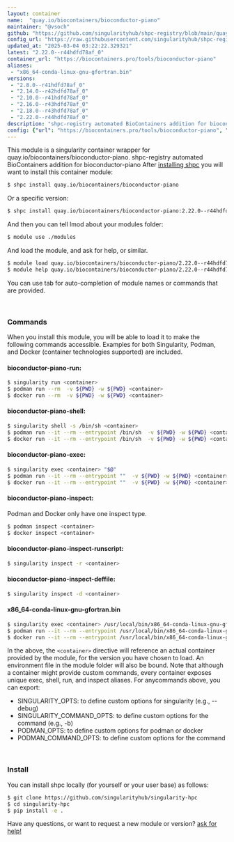 ```yaml
---
layout: container
name:  "quay.io/biocontainers/bioconductor-piano"
maintainer: "@vsoch"
github: "https://github.com/singularityhub/shpc-registry/blob/main/quay.io/biocontainers/bioconductor-piano/container.yaml"
config_url: "https://raw.githubusercontent.com/singularityhub/shpc-registry/main/quay.io/biocontainers/bioconductor-piano/container.yaml"
updated_at: "2025-03-04 03:22:22.329321"
latest: "2.22.0--r44hdfd78af_0"
container_url: "https://biocontainers.pro/tools/bioconductor-piano"
aliases:
 - "x86_64-conda-linux-gnu-gfortran.bin"
versions:
 - "2.8.0--r41hdfd78af_0"
 - "2.14.0--r42hdfd78af_0"
 - "2.10.0--r41hdfd78af_0"
 - "2.16.0--r43hdfd78af_0"
 - "2.18.0--r43hdfd78af_0"
 - "2.22.0--r44hdfd78af_0"
description: "shpc-registry automated BioContainers addition for bioconductor-piano"
config: {"url": "https://biocontainers.pro/tools/bioconductor-piano", "maintainer": "@vsoch", "description": "shpc-registry automated BioContainers addition for bioconductor-piano", "latest": {"2.22.0--r44hdfd78af_0": "sha256:f9ab3ee7c2e8ac3db6616f9e46da4166271bcab3a3e83fb400bfda85f645ba01"}, "tags": {"2.8.0--r41hdfd78af_0": "sha256:5e73e4e0165d1d2f788c7ca797628684b466512b60a5bc68583beb9096d3cc3f", "2.14.0--r42hdfd78af_0": "sha256:1783ae80860735d738e07682369ecb6a5a3c094bb0bb37a6d9d1ccbe5751863e", "2.10.0--r41hdfd78af_0": "sha256:929c378bc0222dde8c2c79705c33e914e9efc6368c57a76f3d749840146722c1", "2.16.0--r43hdfd78af_0": "sha256:48c9c156ab37c88cc48e62583cec06034258eea0045271857e72ba0e06028152", "2.18.0--r43hdfd78af_0": "sha256:a58da83638f75c1a99730b7a775619d58ce03918950afca62cbf722b8452ff7c", "2.22.0--r44hdfd78af_0": "sha256:f9ab3ee7c2e8ac3db6616f9e46da4166271bcab3a3e83fb400bfda85f645ba01"}, "docker": "quay.io/biocontainers/bioconductor-piano", "aliases": {"x86_64-conda-linux-gnu-gfortran.bin": "/usr/local/bin/x86_64-conda-linux-gnu-gfortran.bin"}}
---
```


This module is a singularity container wrapper for quay.io/biocontainers/bioconductor-piano.
shpc-registry automated BioContainers addition for bioconductor-piano
After [installing shpc](#install) you will want to install this container module:


```bash
$ shpc install quay.io/biocontainers/bioconductor-piano
```

Or a specific version:

```bash
$ shpc install quay.io/biocontainers/bioconductor-piano:2.22.0--r44hdfd78af_0
```

And then you can tell lmod about your modules folder:

```bash
$ module use ./modules
```

And load the module, and ask for help, or similar.

```bash
$ module load quay.io/biocontainers/bioconductor-piano/2.22.0--r44hdfd78af_0
$ module help quay.io/biocontainers/bioconductor-piano/2.22.0--r44hdfd78af_0
```

You can use tab for auto-completion of module names or commands that are provided.

<br>

### Commands

When you install this module, you will be able to load it to make the following commands accessible.
Examples for both Singularity, Podman, and Docker (container technologies supported) are included.

#### bioconductor-piano-run:

```bash
$ singularity run <container>
$ podman run --rm  -v ${PWD} -w ${PWD} <container>
$ docker run --rm  -v ${PWD} -w ${PWD} <container>
```

#### bioconductor-piano-shell:

```bash
$ singularity shell -s /bin/sh <container>
$ podman run --it --rm --entrypoint /bin/sh  -v ${PWD} -w ${PWD} <container>
$ docker run --it --rm --entrypoint /bin/sh  -v ${PWD} -w ${PWD} <container>
```

#### bioconductor-piano-exec:

```bash
$ singularity exec <container> "$@"
$ podman run --it --rm --entrypoint ""  -v ${PWD} -w ${PWD} <container> "$@"
$ docker run --it --rm --entrypoint ""  -v ${PWD} -w ${PWD} <container> "$@"
```

#### bioconductor-piano-inspect:

Podman and Docker only have one inspect type.

```bash
$ podman inspect <container>
$ docker inspect <container>
```

#### bioconductor-piano-inspect-runscript:

```bash
$ singularity inspect -r <container>
```

#### bioconductor-piano-inspect-deffile:

```bash
$ singularity inspect -d <container>
```


#### x86_64-conda-linux-gnu-gfortran.bin

```bash
$ singularity exec <container> /usr/local/bin/x86_64-conda-linux-gnu-gfortran.bin
$ podman run --it --rm --entrypoint /usr/local/bin/x86_64-conda-linux-gnu-gfortran.bin   -v ${PWD} -w ${PWD} <container> -c " $@"
$ docker run --it --rm --entrypoint /usr/local/bin/x86_64-conda-linux-gnu-gfortran.bin   -v ${PWD} -w ${PWD} <container> -c " $@"
```



In the above, the `<container>` directive will reference an actual container provided
by the module, for the version you have chosen to load. An environment file in the
module folder will also be bound. Note that although a container
might provide custom commands, every container exposes unique exec, shell, run, and
inspect aliases. For anycommands above, you can export:

 - SINGULARITY_OPTS: to define custom options for singularity (e.g., --debug)
 - SINGULARITY_COMMAND_OPTS: to define custom options for the command (e.g., -b)
 - PODMAN_OPTS: to define custom options for podman or docker
 - PODMAN_COMMAND_OPTS: to define custom options for the command

<br>

### Install

You can install shpc locally (for yourself or your user base) as follows:

```bash
$ git clone https://github.com/singularityhub/singularity-hpc
$ cd singularity-hpc
$ pip install -e .
```

Have any questions, or want to request a new module or version? [ask for help!](https://github.com/singularityhub/singularity-hpc/issues)